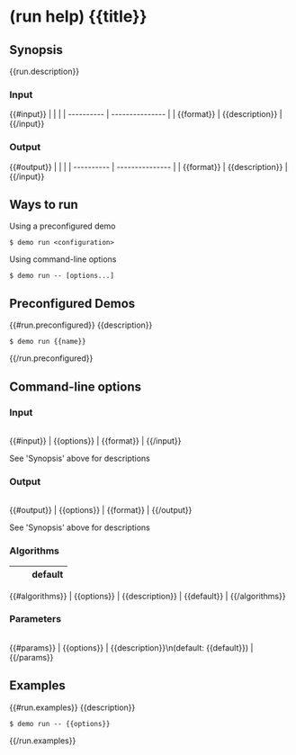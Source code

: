 # (run help) {{title}}

## Synopsis

{{run.description}}

### Input

{{#input}}
|            |                 |
| ---------- | --------------- |
| {{format}} | {{description}} |
{{/input}}

### Output

{{#output}}
|            |                 |
| ---------- | --------------- |
| {{format}} | {{description}} |
{{/input}}

## Ways to run

Using a preconfigured demo

```
$ demo run <configuration>
```

Using command-line options

```
$ demo run -- [options...]
```

## Preconfigured Demos

{{#run.preconfigured}}
{{description}}

```
$ demo run {{name}}
```
{{/run.preconfigured}}

## Command-line options

### Input

|             |                 |
| ----------  | --------------- |
{{#input}}
| {{options}} | {{format}} |
{{/input}}

See 'Synopsis' above for descriptions

### Output

|             |                 |
| ----------  | --------------- |
{{#output}}
| {{options}} | {{format}} |
{{/output}}

See 'Synopsis' above for descriptions

### Algorithms

|             |                 | default     |
| ----------- | --------------- |:-----------:|
{{#algorithms}}
| {{options}} | {{description}} | {{default}} |
{{/algorithms}}

### Parameters

|             |                 |
| ----------- | --------------- |
{{#params}}
| {{options}} | {{description}}\n(default: {{default}}) |
{{/params}}


## Examples

{{#run.examples}}
{{description}}

```
$ demo run -- {{options}}
```
{{/run.examples}}
